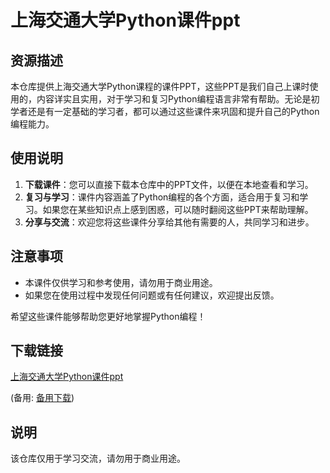 # 上海交通大学Python课件ppt

## 资源描述

本仓库提供上海交通大学Python课程的课件PPT，这些PPT是我们自己上课时使用的，内容详实且实用，对于学习和复习Python编程语言非常有帮助。无论是初学者还是有一定基础的学习者，都可以通过这些课件来巩固和提升自己的Python编程能力。

## 使用说明

1. **下载课件**：您可以直接下载本仓库中的PPT文件，以便在本地查看和学习。
2. **复习与学习**：课件内容涵盖了Python编程的各个方面，适合用于复习和学习。如果您在某些知识点上感到困惑，可以随时翻阅这些PPT来帮助理解。
3. **分享与交流**：欢迎您将这些课件分享给其他有需要的人，共同学习和进步。

## 注意事项

- 本课件仅供学习和参考使用，请勿用于商业用途。
- 如果您在使用过程中发现任何问题或有任何建议，欢迎提出反馈。

希望这些课件能够帮助您更好地掌握Python编程！

## 下载链接
[上海交通大学Python课件ppt](https://pan.quark.cn/s/3a77bc98bad0) 

(备用: [备用下载](https://pan.baidu.com/s/1J-6tHdsOl38gryEI9PriNQ?pwd=1234))

## 说明

该仓库仅用于学习交流，请勿用于商业用途。
